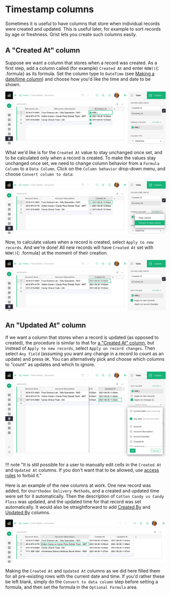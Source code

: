 Timestamp columns
===================

Sometimes it is useful to have columns that store when individual records were created
and updated.  This is useful later, for example to sort records by age or freshness.
Grist lets you create such columns easily.

## A "Created At" column

Suppose we want a column that stores when a record was created.
As a first step, add a column called (for example) `Created At` and enter `NOW()`{: .formula} as
its formula.
Set the column type to `DateTime` (see [Making a date/time column](dates.md#making-a-datetime-column))
and choose how you'd like the time and date to be shown.

![starting a Created-At column](images/formulas/formulas-created-at-start.png)

What we'd like is for the `Created At` value to stay unchanged once set, and to
be calculated only when a record is created.  To make the values stay unchanged
once set, we need to change column behavior from a `Formula Column` to a `Data Column`.
Click on the `Column behavior` drop-down menu, and choose `Convert column to data`:

![a Created-At column](images/formulas/formulas-created-at-convert.png)

Now, to calculate values when a record is created, select `Apply to new records`.
And we're done! All new records will have `Created At` set with `NOW()`{: .formula} at the
moment of their creation.

![a Created-At column](images/formulas/formulas-created-at-final.png)

## An "Updated At" column

If we want a column that stores when a record is updated (as opposed to created),
the procedure is similar to that for [a "Created At" column](timestamps.md#a-created-at-column),
but instead of `Apply to new records`,
select `Apply on record changes`.  Then select `Any field` (assuming you want any
change in a record to count as an update) and press `OK`.  You can alternatively
pick and choose which columns to "count" as updates and which to ignore.

![an Updated-At column](images/formulas/formulas-updated-at.png)

!!! note "It is still possible for a user to manually edit cells in the `Created At` and `Updated At` columns. If you don't want that to be allowed, use [access rules](access-rules.md) to forbid it."

Here is an example of the new columns at work. One new record was added, for
`Unorthodox Delivery Methods`, and a created and updated time were set for it
automatically.   Then the description of `Cotton Candy vs Candy Floss` was updated,
and the updated time for that record was set automatically.
It would also be straightforward to add [Created By](authorship.md#a-created-by-column)
and [Updated By](authorship.md#a-created-by-column) columns.

![Created-At and Updated-At columns in use](images/formulas/formulas-update-and-create.png)


Making the `Created At` and `Updated At` columns as we did here filled them for all
pre-existing rows with the current date and time.  If you'd
rather these be left blank, simply do the `Convert to data column` step before setting a
formula, and then set the formula in the `Optional Formula` area.


